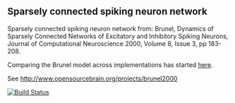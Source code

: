 ## Sparsely connected spiking neuron network

Sparsely connected spiking neuron network from: Brunel, Dynamics of Sparsely Connected Networks of Excitatory and Inhibitory Spiking Neurons, Journal of Computational Neuroscience 2000, Volume 8, Issue 3, pp 183-208.

Comparing the Brunel model across implementations has started [here](https://github.com/OpenSourceBrain/Brunel2000/blob/master/NEST/README.md).

See http://www.opensourcebrain.org/projects/brunel2000

[![Build Status](https://travis-ci.org/OpenSourceBrain/Brunel2000.svg?branch=master)](https://travis-ci.org/OpenSourceBrain/Brunel2000)
